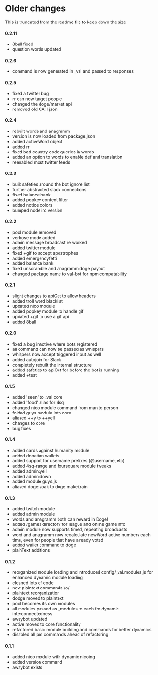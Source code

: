 Older changes
=============

This is truncated from the readme file to keep down the size

#### 0.2.11

+ 8ball fixed
+ question words updated


#### 0.2.6

+ command is now generated in _val and passed to responses



#### 0.2.5

+ fixed a twitter bug
+ rr can now target people
+ changed the doge/market api
+ removed old CAH json


#### 0.2.4

+ rebuilt words and anagramm
+ version is now loaded from package.json
+ added activeWord object
+ added rr
+ fixed bad country code queries in words
+ added an option to words to enable def and translation
+ reenabled most twitter feeds


#### 0.2.3

+ built safeties around the bot ignore list
+ further abstracted slack connections
+ fixed balance bank
+ added popkey content filter
+ added notice colors
+ bumped node irc version


#### 0.2.2

+ pool module removed
+ verbose mode added
+ admin message broadcast re worked
+ added twitter module
+ fixed +gif to accept apostrophes
+ added emergencyfetti
+ added balance bank
+ fixed unscramble and anagramm doge payout
+ changed package name to val-bot for npm compatability


#### 0.2.1

+ slight changes to apiGet to allow headers
+ added troll word blacklist
+ updated nico module
+ added popkey module to handle gif
+ updated +gif to use a gif api
+ added 8ball


#### 0.2.0

+ fixed a bug inactive where bots registered
+ all command can now be passed as whispers
+ whispers now accept triggered input as well
+ added autojoin for Slack
+ completely rebuilt the internal structure
+ added safeties to apiGet for before the bot is running
+ added +test


#### 0.1.5
+ added 'seen' to _val core
+ added 'food' alias for 4sq
+ changed nico module command from man to person
+ folded guys module into core
+ aliased ++y to ++yell
+ changes to core
+ bug fixes

####  0.1.4
+ added cards against humanity module
+ added donation wallets
+ added support for username prefixes (@username, etc)
+ added 4sq-range and foursquare module tweaks
+ added admin:yell
+ added admin:down
+ added module guys.js
+ aliased doge:soak to doge:makeitrain

####  0.1.3
+ added twitch module
+ added admin module
+ words and anagramm both can reward in Doge!
+ added /games directory for league and online game info
+ admin module now supports timed, repeating broadcasts
+ word and anagramm now recalculate newWord active numbers each time, even for people that have already voted
+ added wallet command to doge
+ plainText additions


####  0.1.2
+ reorganized module loading and introduced config/_val.modules.js for enhanced dynamic module loading
+ cleaned lots of code
+ new plaintext commands \o/
+ plaintext reorganization
+ dodge moved to plaintext
+ pool becomes its own modules
+ all modules passed as _modules to each for dynamic interconnectedness
+ awaybot updated
+ active moved to core functionality
+ refactored basic module building and commands for better dynamics
+ disabled all pm commands ahead of refactoring


####  0.1.1
+ added nico module with dynamic nicoing
+ added version command
+ awaybot exists
